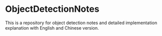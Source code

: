 # ObjectDetectionNotes
This is a repository for object detection notes and detailed implementation explanation with English and Chinese version.   
